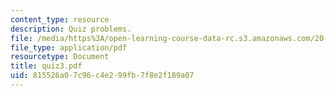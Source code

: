 ```yaml
---
content_type: resource
description: Quiz problems.
file: /media/https%3A/open-learning-course-data-rc.s3.amazonaws.com/20-011j-statistical-thermodynamics-of-biomolecular-systems-be-011j-spring-2004/815526a07c96c4e299fb7f8e2f189a07_quiz3.pdf
file_type: application/pdf
resourcetype: Document
title: quiz3.pdf
uid: 815526a0-7c96-c4e2-99fb-7f8e2f189a07
---
```

